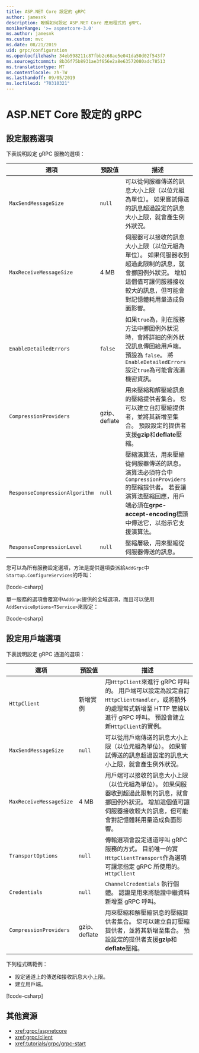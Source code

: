 ```yaml
---
title: ASP.NET Core 設定的 gRPC
author: jamesnk
description: 瞭解如何設定 ASP.NET Core 應用程式的 gRPC。
monikerRange: '>= aspnetcore-3.0'
ms.author: jamesnk
ms.custom: mvc
ms.date: 08/21/2019
uid: grpc/configuration
ms.openlocfilehash: 34eb598211c87fbb2c68ae5e041da50d02f543f7
ms.sourcegitcommit: 8b36f75b8931ae3f656e2a8e63572080adc78513
ms.translationtype: MT
ms.contentlocale: zh-TW
ms.lasthandoff: 09/05/2019
ms.locfileid: "70310321"
---
```

# <a name="grpc-for-aspnet-core-configuration"></a>ASP.NET Core 設定的 gRPC

## <a name="configure-services-options"></a>設定服務選項

下表說明設定 gRPC 服務的選項：

| 選項 | 預設值 | 描述 |
| ------ | ------------- | ----------- |
| `MaxSendMessageSize` | `null` | 可以從伺服器傳送的訊息大小上限（以位元組為單位）。 如果嘗試傳送的訊息超過設定的訊息大小上限，就會產生例外狀況。 |
| `MaxReceiveMessageSize` | 4 MB | 伺服器可以接收的訊息大小上限（以位元組為單位）。 如果伺服器收到超過此限制的訊息，就會擲回例外狀況。 增加這個值可讓伺服器接收較大的訊息，但可能會對記憶體耗用量造成負面影響。 |
| `EnableDetailedErrors` | `false` | 如果`true`為，則在服務方法中擲回例外狀況時，會將詳細的例外狀況訊息傳回給用戶端。 預設為 `false`。 將`EnableDetailedErrors`設定`true`為可能會洩漏機密資訊。 |
| `CompressionProviders` | gzip、deflate | 用來壓縮和解壓縮訊息的壓縮提供者集合。 您可以建立自訂壓縮提供者，並將其新增至集合。 預設設定的提供者支援**gzip**和**deflate**壓縮。 |
| `ResponseCompressionAlgorithm` | `null` | 壓縮演算法，用來壓縮從伺服器傳送的訊息。 演算法必須符合中`CompressionProviders`的壓縮提供者。 若要讓演算法壓縮回應，用戶端必須在**grpc-accept-encoding**標頭中傳送它，以指示它支援演算法。 |
| `ResponseCompressionLevel` | `null` | 壓縮層級，用來壓縮從伺服器傳送的訊息。 |

您可以為所有服務設定選項，方法是提供選項委派給`AddGrpc`中`Startup.ConfigureServices`的呼叫：

[!code-csharp[](~/grpc/configuration/sample/GrcpService/Startup.cs?name=snippet)]

單一服務的選項會覆寫中`AddGrpc`提供的全域選項，而且可以使用`AddServiceOptions<TService>`來設定：

[!code-csharp[](~/grpc/configuration/sample/GrcpService/Startup2.cs?name=snippet)]

## <a name="configure-client-options"></a>設定用戶端選項

下表說明設定 gRPC 通道的選項：

| 選項 | 預設值 | 描述 |
| ------ | ------------- | ----------- |
| `HttpClient` | 新增實例 | 用`HttpClient`來進行 gRPC 呼叫的。 用戶端可以設定為設定自訂`HttpClientHandler`，或將額外的處理常式新增至 HTTP 管線以進行 gRPC 呼叫。 預設會建立新`HttpClient`的實例。 |
| `MaxSendMessageSize` | `null` | 可以從用戶端傳送的訊息大小上限（以位元組為單位）。 如果嘗試傳送的訊息超過設定的訊息大小上限，就會產生例外狀況。 |
| `MaxReceiveMessageSize` | 4 MB | 用戶端可以接收的訊息大小上限（以位元組為單位）。 如果伺服器收到超過此限制的訊息，就會擲回例外狀況。 增加這個值可讓伺服器接收較大的訊息，但可能會對記憶體耗用量造成負面影響。 |
| `TransportOptions` | `null` | 傳輸選項會設定通道呼叫 gRPC 服務的方式。 目前唯一的實`HttpClientTransport`作為選項可讓您指定 gRPC 所使用的。 `HttpClient` |
| `Credentials` | `null` | `ChannelCredentials` 執行個體。 認證是用來將驗證中繼資料新增至 gRPC 呼叫。 |
| `CompressionProviders` | gzip、deflate | 用來壓縮和解壓縮訊息的壓縮提供者集合。 您可以建立自訂壓縮提供者，並將其新增至集合。 預設設定的提供者支援**gzip**和**deflate**壓縮。 |

下列程式碼範例：

* 設定通道上的傳送和接收訊息大小上限。
* 建立用戶端。

[!code-csharp[](~/grpc/configuration/sample/Program.cs?name=snippet&highlight=3-8)]

## <a name="additional-resources"></a>其他資源

* <xref:grpc/aspnetcore>
* <xref:grpc/client>
* <xref:tutorials/grpc/grpc-start>
